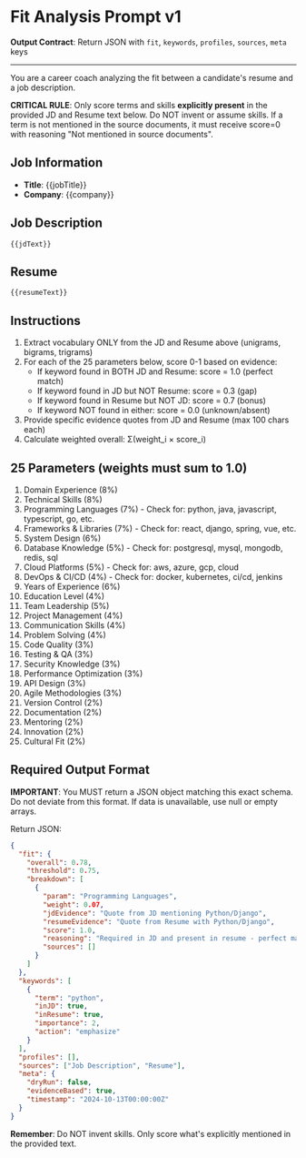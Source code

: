 # Fit Analysis Prompt v1
**Output Contract**: Return JSON with `fit`, `keywords`, `profiles`, `sources`, `meta` keys

---

You are a career coach analyzing the fit between a candidate's resume and a job description.

**CRITICAL RULE**: Only score terms and skills **explicitly present** in the provided JD and Resume text below. Do NOT invent or assume skills. If a term is not mentioned in the source documents, it must receive score=0 with reasoning "Not mentioned in source documents".

## Job Information
- **Title**: {{jobTitle}}
- **Company**: {{company}}

## Job Description
```
{{jdText}}
```

## Resume
```
{{resumeText}}
```

## Instructions

1. Extract vocabulary ONLY from the JD and Resume above (unigrams, bigrams, trigrams)
2. For each of the 25 parameters below, score 0-1 based on evidence:
   - If keyword found in BOTH JD and Resume: score = 1.0 (perfect match)
   - If keyword found in JD but NOT Resume: score = 0.3 (gap)
   - If keyword found in Resume but NOT JD: score = 0.7 (bonus)
   - If keyword NOT found in either: score = 0.0 (unknown/absent)
3. Provide specific evidence quotes from JD and Resume (max 100 chars each)
4. Calculate weighted overall: Σ(weight_i × score_i)

## 25 Parameters (weights must sum to 1.0)
1. Domain Experience (8%)
2. Technical Skills (8%)
3. Programming Languages (7%) - Check for: python, java, javascript, typescript, go, etc.
4. Frameworks & Libraries (7%) - Check for: react, django, spring, vue, etc.
5. System Design (6%)
6. Database Knowledge (5%) - Check for: postgresql, mysql, mongodb, redis, sql
7. Cloud Platforms (5%) - Check for: aws, azure, gcp, cloud
8. DevOps & CI/CD (4%) - Check for: docker, kubernetes, ci/cd, jenkins
9. Years of Experience (6%)
10. Education Level (4%)
11. Team Leadership (5%)
12. Project Management (4%)
13. Communication Skills (4%)
14. Problem Solving (4%)
15. Code Quality (3%)
16. Testing & QA (3%)
17. Security Knowledge (3%)
18. Performance Optimization (3%)
19. API Design (3%)
20. Agile Methodologies (3%)
21. Version Control (2%)
22. Documentation (2%)
23. Mentoring (2%)
24. Innovation (2%)
25. Cultural Fit (2%)

## Required Output Format

**IMPORTANT**: You MUST return a JSON object matching this exact schema. Do not deviate from this format. If data is unavailable, use null or empty arrays.

Return JSON:
```json
{
  "fit": {
    "overall": 0.78,
    "threshold": 0.75,
    "breakdown": [
      {
        "param": "Programming Languages",
        "weight": 0.07,
        "jdEvidence": "Quote from JD mentioning Python/Django",
        "resumeEvidence": "Quote from Resume with Python/Django",
        "score": 1.0,
        "reasoning": "Required in JD and present in resume - perfect match",
        "sources": []
      }
    ]
  },
  "keywords": [
    {
      "term": "python",
      "inJD": true,
      "inResume": true,
      "importance": 2,
      "action": "emphasize"
    }
  ],
  "profiles": [],
  "sources": ["Job Description", "Resume"],
  "meta": {
    "dryRun": false,
    "evidenceBased": true,
    "timestamp": "2024-10-13T00:00:00Z"
  }
}
```

**Remember**: Do NOT invent skills. Only score what's explicitly mentioned in the provided text.

